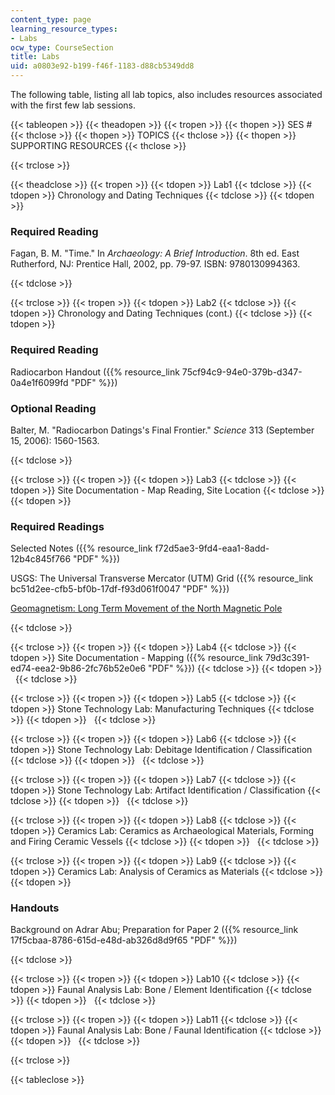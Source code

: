 ```yaml
---
content_type: page
learning_resource_types:
- Labs
ocw_type: CourseSection
title: Labs
uid: a0803e92-b199-f46f-1183-d88cb5349dd8
---
```


The following table, listing all lab topics, also includes resources associated with the first few lab sessions.

{{< tableopen >}}
{{< theadopen >}}
{{< tropen >}}
{{< thopen >}}
SES #
{{< thclose >}}
{{< thopen >}}
TOPICS
{{< thclose >}}
{{< thopen >}}
SUPPORTING RESOURCES
{{< thclose >}}

{{< trclose >}}

{{< theadclose >}}
{{< tropen >}}
{{< tdopen >}}
Lab1
{{< tdclose >}}
{{< tdopen >}}
Chronology and Dating Techniques
{{< tdclose >}}
{{< tdopen >}}


### Required Reading

Fagan, B. M. "Time." In _Archaeology: A Brief Introduction_. 8th ed. East Rutherford, NJ: Prentice Hall, 2002, pp. 79-97. ISBN: 9780130994363.


{{< tdclose >}}

{{< trclose >}}
{{< tropen >}}
{{< tdopen >}}
Lab2
{{< tdclose >}}
{{< tdopen >}}
Chronology and Dating Techniques (cont.)
{{< tdclose >}}
{{< tdopen >}}


### Required Reading

Radiocarbon Handout ({{% resource_link 75cf94c9-94e0-379b-d347-0a4e1f6099fd "PDF" %}})

### Optional Reading

Balter, M. "Radiocarbon Datings's Final Frontier." _Science_ 313 (September 15, 2006): 1560-1563.


{{< tdclose >}}

{{< trclose >}}
{{< tropen >}}
{{< tdopen >}}
Lab3
{{< tdclose >}}
{{< tdopen >}}
Site Documentation - Map Reading, Site Location
{{< tdclose >}}
{{< tdopen >}}


### Required Readings

Selected Notes ({{% resource_link f72d5ae3-9fd4-eaa1-8add-12b4c845f766 "PDF" %}})

USGS: The Universal Transverse Mercator (UTM) Grid ({{% resource_link bc51d2ee-cfb5-bf0b-17df-f93d061f0047 "PDF" %}})

[Geomagnetism: Long Term Movement of the North Magnetic Pole](http://www.ngdc.noaa.gov/geomag/GeomagneticPoles.shtml)


{{< tdclose >}}

{{< trclose >}}
{{< tropen >}}
{{< tdopen >}}
Lab4
{{< tdclose >}}
{{< tdopen >}}
Site Documentation - Mapping ({{% resource_link 79d3c391-ed74-eea2-9b86-2fc76b52e0e6 "PDF" %}})
{{< tdclose >}}
{{< tdopen >}}
 
{{< tdclose >}}

{{< trclose >}}
{{< tropen >}}
{{< tdopen >}}
Lab5
{{< tdclose >}}
{{< tdopen >}}
Stone Technology Lab: Manufacturing Techniques
{{< tdclose >}}
{{< tdopen >}}
 
{{< tdclose >}}

{{< trclose >}}
{{< tropen >}}
{{< tdopen >}}
Lab6
{{< tdclose >}}
{{< tdopen >}}
Stone Technology Lab: Debitage Identification / Classification
{{< tdclose >}}
{{< tdopen >}}
 
{{< tdclose >}}

{{< trclose >}}
{{< tropen >}}
{{< tdopen >}}
Lab7
{{< tdclose >}}
{{< tdopen >}}
Stone Technology Lab: Artifact Identification / Classification
{{< tdclose >}}
{{< tdopen >}}
 
{{< tdclose >}}

{{< trclose >}}
{{< tropen >}}
{{< tdopen >}}
Lab8
{{< tdclose >}}
{{< tdopen >}}
Ceramics Lab: Ceramics as Archaeological Materials, Forming and Firing Ceramic Vessels
{{< tdclose >}}
{{< tdopen >}}
 
{{< tdclose >}}

{{< trclose >}}
{{< tropen >}}
{{< tdopen >}}
Lab9
{{< tdclose >}}
{{< tdopen >}}
Ceramics Lab: Analysis of Ceramics as Materials
{{< tdclose >}}
{{< tdopen >}}


### Handouts

Background on Adrar Abu; Preparation for Paper 2 ({{% resource_link 17f5cbaa-8786-615d-e48d-ab326d8d9f65 "PDF" %}})


{{< tdclose >}}

{{< trclose >}}
{{< tropen >}}
{{< tdopen >}}
Lab10
{{< tdclose >}}
{{< tdopen >}}
Faunal Analysis Lab: Bone / Element Identification
{{< tdclose >}}
{{< tdopen >}}
 
{{< tdclose >}}

{{< trclose >}}
{{< tropen >}}
{{< tdopen >}}
Lab11
{{< tdclose >}}
{{< tdopen >}}
Faunal Analysis Lab: Bone / Faunal Identification
{{< tdclose >}}
{{< tdopen >}}
 
{{< tdclose >}}

{{< trclose >}}

{{< tableclose >}}